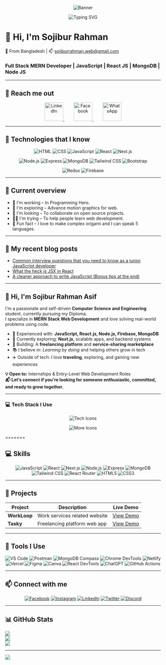 <p align="center">
  <img src="https://i.ibb.co.com/ymYXWvsK/f9b88deeae101d6a8572063bb63c286e.gif" alt="Banner"" />
</p>

<p align="center">
  <img src="https://readme-typing-svg.demolab.com?font=Fira+Code&size=24&pause=1000&color=00F7FF&center=true&vCenter=true&width=600&lines=Hi+I'm+Sojibur+Rahman+Asif;MERN+Stack+Developer;JavaScript+%7C+React+%7C+Node+%7C+MongoDB;CSE+Student;Open+to+Internships+%26+Entry+Level+Roles;Let's+build+something+amazing+together!" alt="Typing SVG" />
</p>


# 👋 Hi, I'm Sojibur Rahman  
📍 From Bangladesh | 📫 sojiburrahman.web@gmail.com  
### Full Stack MERN Developer | JavaScript  | React JS | MongoDB | Node JS

---

## 🚀 Reach me out  
<p align="center" style="text-decoration: none;">
  <a href="https://www.linkedin.com/in/sojwibur-rahman-asif/" style="margin: 0 15px;">
    <img height="60" src="https://img.icons8.com/color/96/228BE6/linkedin.png" alt="LinkedIn"/>
  </a>
  <a href="https://www.facebook.com/Sojibburrahmanasif" style="margin: 0 15px;">
    <img height="60" src="https://img.icons8.com/color/96/3b5998/facebook-new.png" alt="Facebook"/>
  </a>
  <a href="https://wa.me/8801840587095" style="margin: 0 15px;">
    <img height="60" src="https://img.icons8.com/color/96/25D366/whatsapp.png" alt="WhatsApp"/>
  </a>
</p>





---

## 🧠 Technologies that I know  
<p align="center">
  <!-- Row 1 -->
  <img src="https://skillicons.dev/icons?i=html" alt="HTML" />
  <img src="https://skillicons.dev/icons?i=css" alt="CSS" />
  <img src="https://skillicons.dev/icons?i=js" alt="JavaScript" />
  <img src="https://skillicons.dev/icons?i=react" alt="React" />
  <img src="https://skillicons.dev/icons?i=nextjs" alt="Next.js" />
</p>

<p align="center">
  <!-- Row 2 -->
  <img src="https://skillicons.dev/icons?i=nodejs" alt="Node.js" />
  <img src="https://skillicons.dev/icons?i=express" alt="Express" />
  <img src="https://skillicons.dev/icons?i=mongodb" alt="MongoDB" />
  <img src="https://skillicons.dev/icons?i=tailwind" alt="Tailwind CSS" />
  <img src="https://skillicons.dev/icons?i=bootstrap" alt="Bootstrap" />
</p>

<p align="center">
  <!-- Row 3 -->
  <img src="https://skillicons.dev/icons?i=redux" alt="Redux" />
  <img src="https://skillicons.dev/icons?i=firebase" alt="Firebase" />
</p>


---

## 📌 Current overview  
- 🌱 I'm working – In Programming Hero.  
- 🚀 I'm exploring – Advance motion graphics for web.  
- 🤝 I'm looking – To collaborate on open source projects.  
- 🧑‍🏫 I'm trying – To help people learn web development.  
- 🧠 Fun fact – I love to make complex origami and I can speak 5 languages.

---

## 📝 My recent blog posts  
- [Common interview questions that you need to know as a junior JavaScript developer](#)  
- [What the heck is JSX in React](#)  
- [A cleaner approach to write JavaScript (Bonus tips at the end)](#)

---
## 👋 Hi, I'm Sojibur Rahman Asif

I'm a passionate and self-driven **Computer Science and Engineering** student, currently pursuing my Diploma.  
I specialize in **MERN Stack Web Development** and love solving real-world problems using code.

- 🔧 Experienced with: **JavaScript, React.js, Node.js, Firebase, MongoDB**
- 🧩 Currently exploring: **Next.js**, scalable apps, and backend systems
- 🚀 Building: A **freelancing platform** and **service-sharing marketplace**
- 📚 I believe in: *Learning by doing* and helping others grow in tech
- ✈️ Outside of tech: I love **traveling**, exploring, and gaining new experiences

**💡 Open to:** Internships & Entry-Level Web Development Roles  
**📬 Let’s connect if you're looking for someone enthusiastic, committed, and ready to grow together.**

---

### 💻 Tech Stack I Use

<p align="center" style="margin-top: 20px;">
  <img src="https://skillicons.dev/icons?i=html,css,js,react,nextjs,nodejs,express,mongodb,tailwind" alt="Tech Icons" />
</p>
<p align="center">
  <img src="https://skillicons.dev/icons?i=bootstrap,redux,firebase,git,github,vscode,figma" alt="More Icons" />
</p>


=======

## 💻 Skills  
<p align="center">
  <img alt="JavaScript" src="https://img.shields.io/badge/JavaScript-F7DF1E?style=for-the-badge&logo=javascript&logoColor=black" />  
  <img alt="React" src="https://img.shields.io/badge/React-61DAFB?style=for-the-badge&logo=react&logoColor=black" />  
  <img alt="Next.js" src="https://img.shields.io/badge/Next.js-black?style=for-the-badge&logo=next.js&logoColor=white" />  
  <img alt="Node.js" src="https://img.shields.io/badge/Node.js-339933?style=for-the-badge&logo=node.js&logoColor=white" />  
  <img alt="Express" src="https://img.shields.io/badge/Express.js-404d59?style=for-the-badge" />  
  <img alt="MongoDB" src="https://img.shields.io/badge/MongoDB-4ea94b?style=for-the-badge&logo=mongodb&logoColor=white" />  
  <img alt="Tailwind CSS" src="https://img.shields.io/badge/Tailwind_CSS-38B2AC?style=for-the-badge&logo=tailwind-css&logoColor=white" />  
  <img alt="React Router" src="https://img.shields.io/badge/React_Router-CA4245?style=for-the-badge&logo=react-router&logoColor=white" />  
  <img alt="HTML5" src="https://img.shields.io/badge/HTML5-E34F26?style=for-the-badge&logo=html5&logoColor=white" />  
  <img alt="CSS3" src="https://img.shields.io/badge/CSS3-1572B6?style=for-the-badge&logo=css3&logoColor=white" />  
</p>

---

## 🚀 Projects  
| Project      | Description                     | Live Demo                                                                       |
|--------------|---------------------------------|---------------------------------------------------------------------------------|
| **WorkLoop** | Work services related website   | [View Demo](https://celadon-griffin-404747.netlify.app/)                        |
| **Tasky**    | Freelancing platform web app    | [View Demo](https://symphonious-bubblegum-ad2f44.netlify.app/)                  |

---

## 🧹 Tools I Use  
<p align="center">
  <img alt="VS Code" src="https://img.shields.io/badge/VS%20Code-007ACC?style=for-the-badge&logo=visual-studio-code&logoColor=white" />
  <img alt="Postman" src="https://img.shields.io/badge/Postman-FF6C37?style=for-the-badge&logo=postman&logoColor=white" />
  <img alt="MongoDB Compass" src="https://img.shields.io/badge/MongoDB%20Compass-47A248?style=for-the-badge&logo=mongodb&logoColor=white" />
  <img alt="Chrome DevTools" src="https://img.shields.io/badge/Chrome%20DevTools-4285F4?style=for-the-badge&logo=google-chrome&logoColor=white" />
  <img alt="Netlify" src="https://img.shields.io/badge/Netlify-00C7B7?style=for-the-badge&logo=netlify&logoColor=white" />
  <img alt="Vercel" src="https://img.shields.io/badge/Vercel-000000?style=for-the-badge&logo=vercel&logoColor=white" />
  <img alt="Figma" src="https://img.shields.io/badge/Figma-F24E1E?style=for-the-badge&logo=figma&logoColor=white" />
  <img alt="Canva" src="https://img.shields.io/badge/Canva-00C4CC?style=for-the-badge&logo=canva&logoColor=white" />
  <img alt="React DevTools" src="https://img.shields.io/badge/React%20DevTools-20232A?style=for-the-badge&logo=react&logoColor=61DAFB" />
  <img alt="ChatGPT" src="https://img.shields.io/badge/ChatGPT-00ADD8?style=for-the-badge&logo=chatgpt&logoColor=white" />
  <img alt="GitHub Actions" src="https://img.shields.io/badge/GitHub%20Actions-2088FF?style=for-the-badge&logo=githubactions&logoColor=white" />
</p>

---

## 📫 Connect with me  
<p align="center">
  <a href="https://www.facebook.com/share/1BeD8HLKm8/" target="_blank"><img alt="Facebook" src="https://img.shields.io/badge/Facebook-1877F2?style=for-the-badge&logo=facebook&logoColor=white" /></a>
  <a href="https://www.instagram.com/f_asif77?igsh=MWhoN3RnazBqeHZyYw==" target="_blank"><img alt="Instagram" src="https://img.shields.io/badge/Instagram-E4405F?style=for-the-badge&logo=instagram&logoColor=white" /></a>
  <a href="https://linkedin.com/in/yourusername" target="_blank"><img alt="LinkedIn" src="https://img.shields.io/badge/LinkedIn-0A66C2?style=for-the-badge&logo=linkedin&logoColor=white" /></a>
  <a href="https://twitter.com/yourusername" target="_blank"><img alt="Twitter" src="https://img.shields.io/badge/Twitter-1DA1F2?style=for-the-badge&logo=twitter&logoColor=white" /></a>
  <a href="https://discord.com" target="_blank"><img alt="Discord" src="https://img.shields.io/badge/Discord-5865F2?style=for-the-badge&logo=discord&logoColor=white" /></a>
</p>

---

## 📊 GitHub Stats  
![](https://github-readme-stats.vercel.app/api?username=SojiburAsif&theme=dark&show_icons=true&count_private=true)  
![](https://github-readme-streak-stats.herokuapp.com/?user=SojiburAsif&theme=dark)  
![](https://github-readme-stats.vercel.app/api/top-langs/?username=SojiburAsif&theme=dark&layout=compact)

---

[![](https://visitcount.itsvg.in/api?id=SojiburAsif&icon=0&color=0)](https://visitcount.itsvg.in)
